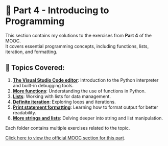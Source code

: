 # 📂 Part 4 - Introducing to Programming

This section contains my solutions to the exercises from **Part 4** of the MOOC.  
It covers essential programming concepts, including functions, lists, iteration, and formatting.

## 📌 Topics Covered:
1. [**The Visual Studio Code editor**](https://github.com/MadalenaAndrade/Python-Learning-Exercises/tree/main/Part-04-Introduction-to-Programming/1_VSC_editor): Introduction to the Python interpreter and built-in debugging tools.
2. [**More functions**](https://github.com/MadalenaAndrade/Python-Learning-Exercises/tree/main/Part-04-Introduction-to-Programming/2_Functions): Understanding the use of functions in Python.
3. [**Lists**](https://github.com/MadalenaAndrade/Python-Learning-Exercises/tree/main/Part-04-Introduction-to-Programming/3_Lists): Working with lists for data management.
4. [**Definite iteration**](https://github.com/MadalenaAndrade/Python-Learning-Exercises/tree/main/Part-04-Introduction-to-Programming/4_Definite_iteration): Exploring loops and iterations.
5. [**Print statement formatting**](https://github.com/MadalenaAndrade/Python-Learning-Exercises/tree/main/Part-04-Introduction-to-Programming/5_Print_formatting): Learning how to format output for better readability.
6. [**More strings and lists**](https://github.com/MadalenaAndrade/Python-Learning-Exercises/tree/main/Part-04-Introduction-to-Programming/6_Strings_Lists): Delving deeper into string and list manipulation.


Each folder contains multiple exercises related to the topic.

[Click here to view the official MOOC section for this part](https://programming-24.mooc.fi/part-4).
